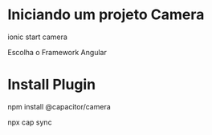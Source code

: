 # Iniciando um projeto Camera

ionic start camera

Escolha o Framework Angular

# Install Plugin 

npm install @capacitor/camera

npx cap sync

